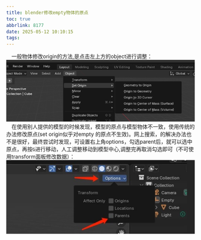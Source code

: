 ```yaml
---
title: blender修改empty物体的原点
toc: true
abbrlink: 8177
date: 2025-05-12 10:10:15
tags:
---
```


&emsp;一般物体修改origin的方法,是点击左上方的object进行调整：
<img alt="blender修改origin方法" src="/blog_images/3d/blender修改origin方法.webp">
&emsp;在使用别人提供的模型的时候发现，模型的原点与模型物体不一致，使用传统的办法修改原点(set origin似乎对empty 的原点不生效)。网上搜索，的解决办法也不是很好，最终尝试时发现，可设置右上角options，勾选parent后，就可以选中原点，再按`G`进行移动，人工调整移动到模型中心,调整完再取消勾选即可（不可使用transform面板修改数据）：
<img alt="blender修改parents" src="/blog_images/3d/blender修改parents.webp">
